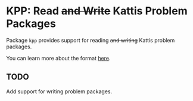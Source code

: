 # KPP: Read ~~and Write~~ Kattis Problem Packages

Package `kpp` provides support for reading ~~and writing~~ Kattis problem packages.

You can learn more about the format [here](https://www.problemarchive.org/wiki/index.php/Problem_Format).

## TODO

Add support for writing problem packages.
